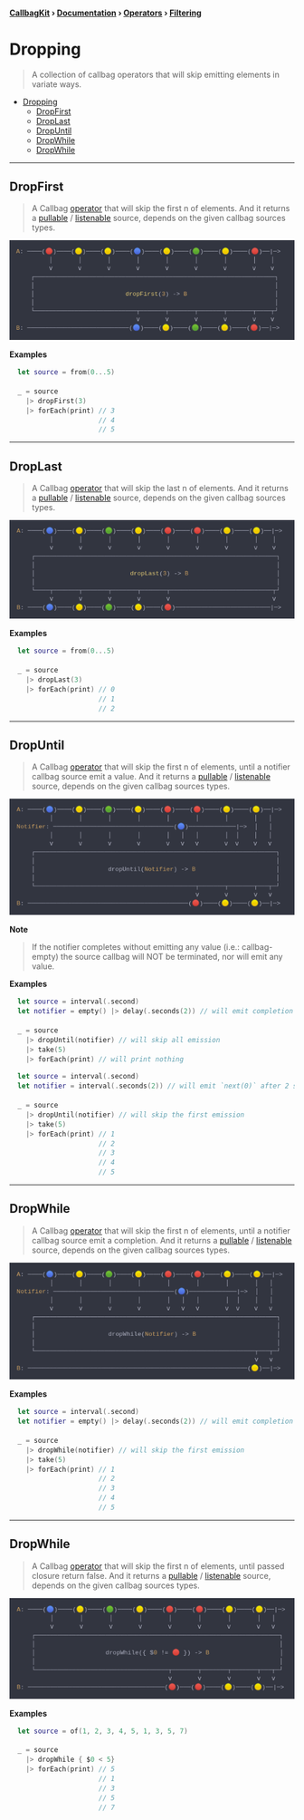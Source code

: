 #### [CallbagKit][Callbag] › [Documentation][Documentation] › [Operators][Operators] › [Filtering][Filtering]

# Dropping
> A collection of callbag operators that will skip emitting elements in variate ways.

- [Dropping](#dropping)
  - [DropFirst](#dropfirst)
  - [DropLast](#droplast)
  - [DropUntil](#dropuntil)
  - [DropWhile](#dropwhile)
  - [DropWhile](#dropwhile-1)

---

## DropFirst
> A Callbag [operator][Operators] that will skip the first n of elements. And it
> returns a [pullable][Sources] / [listenable][Sources] source, depends on the
> given callbag sources types.

<img src="./DropFirst.png">

<!-- ```swift
A: ────(🔴)────(🟡)────(🟡)────(🔵)────(🟡)────(🟢)────(🟡)────(🔴)──|─>
         │       │       │       │       │       │       │       │    │
         ⅴ       ⅴ       ⅴ       ⅴ       ⅴ       ⅴ       ⅴ       ⅴ    ⅴ
    ┌──────────────────────────────────────────────────────────────────┐
    │                                                                  │
    │                         dropFirst(3) -> B                        │
    │                                                                  │
    └────────────────────────────┬───────┬───────┬───────┬───────┬────┬┘
                                 ⅴ       ⅴ       ⅴ       ⅴ       ⅴ    ⅴ
B: ────────────────────────────(🔵)────(🟡)────(🟢)────(🟡)────(🔴)──|─>
``` -->

**Examples**

```swift
  let source = from(0...5)

  _ = source
    |> dropFirst(3)
    |> forEach(print) // 3
                      // 4
                      // 5
```

---

## DropLast
> A Callbag [operator][Operators] that will skip the last n of elements. And it
> returns a [pullable][Sources] / [listenable][Sources] source, depends on the
> given callbag sources types.

<img src="./DropLast.png">

<!-- ```swift
A: ────(🔵)────(🟡)────(🟢)────(🟡)────(🔴)────(🔴)────(🟡)────(🟡)──|─>
         │       │       │       │       │       │       │       │    │
         ⅴ       ⅴ       ⅴ       ⅴ       ⅴ       ⅴ       ⅴ       ⅴ    ⅴ
    ┌──────────────────────────────────────────────────────────────────┐
    │                                                                  │
    │                          dropLast(3) -> B                        │
    │                                                                  │
    └────┬───────┬───────┬───────┬───────┬────────────────────────────┬┘
         ⅴ       ⅴ       ⅴ       ⅴ       ⅴ                            ⅴ
B: ────(🔵)────(🟡)────(🟢)────(🟡)────(🔴)──────────────────────────|─>
``` -->

**Examples**

```swift
  let source = from(0...5)

  _ = source
    |> dropLast(3)
    |> forEach(print) // 0
                      // 1
                      // 2
```

---

## DropUntil
> A Callbag [operator][Operators] that will skip the first n of elements, until
> a notifier callbag source emit a value. And it returns a [pullable][Sources] /
> [listenable][Sources] source, depends on the given callbag sources types.

<img src="./DropUntil.png">

<!-- ```swift
A: ────(🔵)────(🟡)────(🟢)────(🟡)────(🔴)────(🔴)────(🟡)────(🟡)──|─>
         │       │       │       │       │       │       │       │   │
Notifier: ─────────────────────────────────(🔵)─────────────|─>  │   │
         │       │       │       │       │   │   │       │  │    │   │
         ⅴ       ⅴ       ⅴ       ⅴ       ⅴ   ⅴ   ⅴ       ⅴ  ⅴ    ⅴ   ⅴ
    ┌──────────────────────────────────────────────────────────────────┐
    │                                                                  │
    │                    dropUntil(Notifier) -> B                      │
    │                                                                  │
    └────────────────────────────────────────────┬───────┬───────┬───┬─┘
                                                 ⅴ       ⅴ       ⅴ   ⅴ
B: ────────────────────────────────────────────(🔴)────(🟡)────(🟡)──|─>
``` -->

**Note**
> If the notifier completes without emitting any value (i.e.: callbag-empty)
> the source callbag will NOT be terminated, nor will emit any value.

**Examples**

```swift
  let source = interval(.second)
  let notifier = empty() |> delay(.seconds(2)) // will emit completion after 2 seconds

  _ = source
    |> dropUntil(notifier) // will skip all emission
    |> take(5)
    |> forEach(print) // will print nothing
```

```swift
  let source = interval(.second)
  let notifier = interval(.seconds(2)) // will emit `next(0)` after 2 seconds

  _ = source
    |> dropUntil(notifier) // will skip the first emission
    |> take(5)
    |> forEach(print) // 1
                      // 2
                      // 3
                      // 4
                      // 5
```

---

## DropWhile
> A Callbag [operator][Operators] that will skip the first n of elements, until a
> notifier callbag source emit a completion. And it returns a [pullable][Sources] /
> [listenable][Sources] source, depends on the given callbag sources types.

<img src="./DropWhile1.png">

<!-- ```swift
A: ────(🔵)────(🟡)────(🟢)────(🟡)────(🔴)────(🔴)────(🟡)────(🟡)──|─>
         │       │       │       │       │       │       │       │   │
Notifier: ─────────────────────────────────(🔵)─────────────|─>  │   │
         │       │       │       │       │   │   │       │  │    │   │
         ⅴ       ⅴ       ⅴ       ⅴ       ⅴ   ⅴ   ⅴ       ⅴ  ⅴ    ⅴ   ⅴ
    ┌──────────────────────────────────────────────────────────────────┐
    │                                                                  │
    │                    dropWhile(Notifier) -> B                      │
    │                                                                  │
    └────────────────────────────────────────────────────────────┬───┬─┘
                                                                 ⅴ   ⅴ
B: ────────────────────────────────────────────────────────────(🟡)──|─>
``` -->

**Examples**

```swift
  let source = interval(.second)
  let notifier = empty() |> delay(.seconds(2)) // will emit completion after 2 seconds

  _ = source
    |> dropWhile(notifier) // will skip the first emission
    |> take(5)
    |> forEach(print) // 1
                      // 2
                      // 3
                      // 4
                      // 5
```

---

## DropWhile
> A Callbag [operator][Operators] that will skip the first n of elements,
> until passed closure return false. And it returns a [pullable][Sources] /
> [listenable][Sources] source, depends on the given callbag sources types.

<img src="./DropWhile2.png">

<!-- ```swift
A: ────(🔵)────(🟡)────(🟢)────(🟡)────(🔴)────(🔴)────(🟡)────(🟡)──|─>
         │       │       │       │       │       │       │       │   │
         ⅴ       ⅴ       ⅴ       ⅴ       ⅴ       ⅴ       ⅴ       ⅴ   ⅴ
    ┌──────────────────────────────────────────────────────────────────┐
    │                                                                  │
    │                   dropWhile({ $0 != 🔴 }) -> B                   │
    │                                                                  │
    └────────────────────────────────────┬───────┬───────┬───────┬───┬─┘
                                         ⅴ       ⅴ       ⅴ       ⅴ   ⅴ
B: ─────────────────────────────────────(🔴)───(🔴)────(🟡)────(🟡)──|─>
``` -->

**Examples**

```swift
  let source = of(1, 2, 3, 4, 5, 1, 3, 5, 7)

  _ = source
    |> dropWhile { $0 < 5}
    |> forEach(print) // 5
                      // 1
                      // 3
                      // 5
                      // 7
```


[Callbag]: <../../../README.md> (Callbag)
[Documentation]: <../../README.md> (Documentation)
[Operators]: <../README.md> (Operators)
[Filtering]: <./README.md> (Filtering)

[Sources]: <../../Sources/README.md> (Sources)